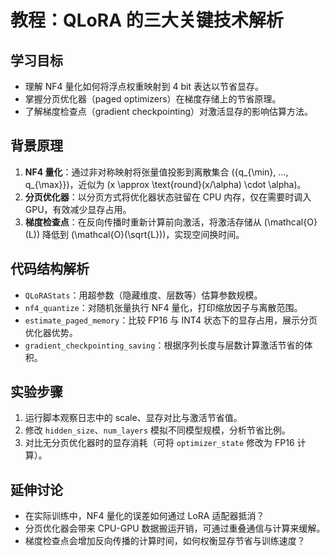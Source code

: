 # 教程：QLoRA 的三大关键技术解析

## 学习目标
- 理解 NF4 量化如何将浮点权重映射到 4 bit 表达以节省显存。
- 掌握分页优化器（paged optimizers）在梯度存储上的节省原理。
- 了解梯度检查点（gradient checkpointing）对激活显存的影响估算方法。

## 背景原理
1. **NF4 量化**：通过非对称映射将张量值投影到离散集合 \(\{q_{\min}, ..., q_{\max}\}\)，近似为 \(x \approx \text{round}(x/\alpha) \cdot \alpha\)。
2. **分页优化器**：以分页方式将优化器状态驻留在 CPU 内存，仅在需要时调入 GPU，有效减少显存占用。
3. **梯度检查点**：在反向传播时重新计算前向激活，将激活存储从 \(\mathcal{O}(L)\) 降低到 \(\mathcal{O}(\sqrt{L})\)，实现空间换时间。

## 代码结构解析
- `QLoRAStats`：用超参数（隐藏维度、层数等）估算参数规模。
- `nf4_quantize`：对随机张量执行 NF4 量化，打印缩放因子与离散范围。
- `estimate_paged_memory`：比较 FP16 与 INT4 状态下的显存占用，展示分页优化器优势。
- `gradient_checkpointing_saving`：根据序列长度与层数计算激活节省的体积。

## 实验步骤
1. 运行脚本观察日志中的 scale、显存对比与激活节省值。
2. 修改 `hidden_size`、`num_layers` 模拟不同模型规模，分析节省比例。
3. 对比无分页优化器时的显存消耗（可将 `optimizer_state` 修改为 FP16 计算）。

## 延伸讨论
- 在实际训练中，NF4 量化的误差如何通过 LoRA 适配器抵消？
- 分页优化器会带来 CPU-GPU 数据搬运开销，可通过重叠通信与计算来缓解。
- 梯度检查点会增加反向传播的计算时间，如何权衡显存节省与训练速度？
